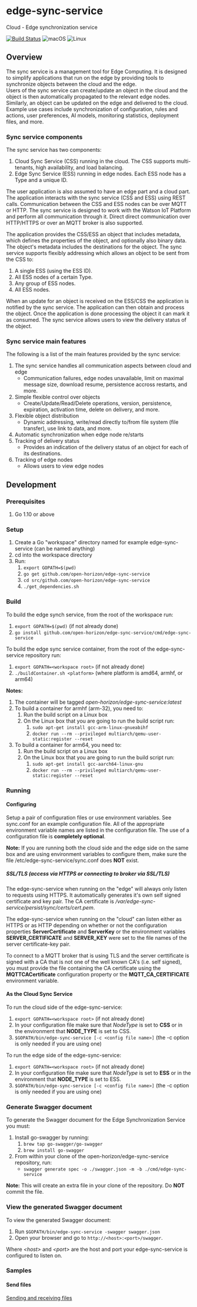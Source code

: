 # edge-sync-service
Cloud - Edge synchronization service

[![Build Status](https://travis.com/open-horizon/edge-sync-service.svg?token=hqrt7uq8y12VRZq8Txpa&branch=master)](https://travis.com/open-horizon/edge-sync-service)
![macOS](https://img.shields.io/badge/os-macOS-green.svg?style=flat)
![Linux](https://img.shields.io/badge/os-linux-green.svg?style=flat)

## Overview
The sync service is a management tool for Edge Computing. 
It is designed to simplify applications that run on the edge by providing tools to synchronize objects between the cloud and the edge.  
Users of the sync service can create/update an object in the cloud and the object is then automatically propagated to the relevant edge nodes. 
Similarly, an object can be updated on the edge and delivered to the cloud. 
Example use cases include synchronization of configuration, rules and actions, user preferences, AI models, monitoring statistics, deployment files, and more.

### Sync service components
The sync service has two components:
1. Cloud Sync Service (CSS) running in the cloud. The CSS supports multi-tenants, high availability, and load balancing.
2. Edge Sync Service (ESS) running in edge nodes. Each ESS node has a Type and a unique ID.

The user application is also assumed to have an edge part and a cloud part.
The application interacts with the sync service (CSS and ESS) using REST calls.
Communication between the CSS and ESS nodes can be over MQTT or HTTP. 
The sync service is designed to work with the Watson IoT Platform and perform all communication through it.
Direct direct communication over HTTP/HTTPS or over an MQTT broker is also supported. 

The application provides the CSS/ESS an object that includes metadata, which defines the properties of the object, and optionally also binary data. 
The object's metadata includes the destinations for the object. The sync service supports flexibly addressing which allows an object to be sent from the CSS to:
1. A single ESS (using the ESS ID).
2. All ESS nodes of a certain Type.
3. Any group of ESS nodes.
4. All ESS nodes.

When an update for an object is received on the ESS/CSS the application is notified by the sync service. The application can then obtain and process the object.
Once the application is done processing the object it can mark it as consumed. The sync service allows users to view the delivery status of the object.  


### Sync service main features 
The following is a list of the main features provided by the sync service:
1. The sync service handles all communication aspects between cloud and edge  
    - Communication failures, edge nodes unavailable, limit on maximal message size, download resume, persistence accross restarts, and more.
2. Simple flexible control over objects
    - Create/Update/Read/Delete operations, version, persistence, expiration, activation time, delete on delivery, and more.
3. Flexible object distribution 
    - Dynamic addressing, write/read directly to/from file system (file transfer), use link to data, and more. 
4. Automatic synchronization when edge node re/starts
5. Tracking of delivery status
    - Provides an indication of the delivery status of an object for each of its destinations. 
6. Tracking of edge nodes
    - Allows users to view edge nodes


## Development

### Prerequisites

1. Go 1.10 or above

### Setup

1. Create a Go "workspace" directory named for example edge-sync-service (can be named anything)
2. cd into the workspace directory
3. Run:
     1. `export GOPATH=$(pwd)`
     2. `go get github.com/open-horizon/edge-sync-service`
     3. `cd src/github.com/open-horizon/edge-sync-service`
     4. `./get_dependencies.sh`

### Build

To build the edge synch service, from the root of the workspace run:

1. `export GOPATH=$(pwd)` (if not already done)
2. `go install github.com/open-horizon/edge-sync-service/cmd/edge-sync-service`

To build the edge sync service container, from the root of the edge-sync-service repository run:

1. `export GOPATH=<workspace root>` (if not already done)
2. `./buildContainer.sh <platform>` (where platform is amd64, armhf, or arm64)

**Notes:**
1. The container will be tagged *open-horizon/edge-sync-service:latest*
2. To build a container for armhf (arm-32), you need to:
    1. Run the build script on a Linux box
    2. On the Linux box that you are going to run the build script run:
       1. `sudo apt-get install gcc-arm-linux-gnueabihf`
       2. `docker run --rm --privileged multiarch/qemu-user-static:register --reset`
3. To build a container for arm64, you need to:
    1. Run the build script on a Linux box
    2. On the Linux box that you are going to run the build script run:
       1. `sudo apt-get install gcc-aarch64-linux-gnu`
       2. `docker run --rm --privileged multiarch/qemu-user-static:register --reset`

### Running

#### Configuring

Setup a pair of configuration files or use environment variables. See sync.conf for an example configuration
file. All of the appropriate environment variable names are listed in the configuration file. The use
of a configuration file is **completely optional**. 

**Note:** If you are running both the cloud side and the edge side on the same box and are using environment variables
to configure them, make sure the file /etc/edge-sync-service/sync.conf does **NOT** exist.

##### SSL/TLS (access via HTTPS or connecting to broker via SSL/TLS)

The edge-sync-service when running on the "edge" will always only listen to requests using HTTPS. It automatically generates
it's own self signed certificate and key pair. The CA certificate is */var/edge-sync-service/persist/sync/certs/cert.pem*.

The edge-sync-service when running on the "cloud" can listen either as HTTPS or as HTTP depending on whether or not the
configuration properties **ServerCertificate** and **ServerKey** or the environment variables **SERVER_CERTIFICATE** and
**SERVER_KEY** were set to the file names of the server certificate-key pair.

To connect to a MQTT broker that is using TLS and the server certtificate is signed with a CA that
is not one of the well known CA's (i.e. self signed), you must provide the file containing the CA certificate using
the **MQTTCACertificate** configuration property or the **MQTT_CA_CERTIFICATE** environment variable.

#### As the Cloud Sync Service

To run the cloud side of the edge-sync-service:

1. `export GOPATH=<workspace root>` (if not already done)
2. In your configuration file make sure that *NodeType* is set to **CSS** or in the environment that
**NODE_TYPE** is set to CSS.
3. `$GOPATH/bin/edge-sync-service [-c <config file name>]`  (the -c option is only needed if you are using one)

To run the edge side of the edge-sync-service:

1. `export GOPATH=<workspace root>` (if not already done)
2. In your configuration file make sure that *NodeType* is set to **ESS** or in the environment that
**NODE_TYPE** is set to ESS.
3. `$GOPATH/bin/edge-sync-service [-c <config file name>]`  (the -c option is only needed if you are using one)

### Generate Swagger document

To generate the Swagger document for the Edge Synchronization Service you must:

1. Install go-swagger by running:
    1. `brew tap go-swagger/go-swagger`
    2. `brew install go-swagger`
2. From within your clone of the open-horizon/edge-sync-service repository, run:
    - `swagger generate spec -o ./swagger.json -m -b ./cmd/edge-sync-service`

**Note:** This will create an extra file in your clone of the repository. Do **NOT** commit the file.

### View the generated Swagger document

To view the generated Swagger document:
1. Run `$GOPATH/bin/edge-sync-service -swagger swagger.json`
2. Open your browser and go to `http://<host>:<port>/swagger`.

Where *&lt;host&gt;* and *&lt;port&gt;* are the host and port your edge-sync-service is configured to listen on.

### Samples

#### Send files

[Sending and receiving files](./samples/send-receive-files/README.md)
